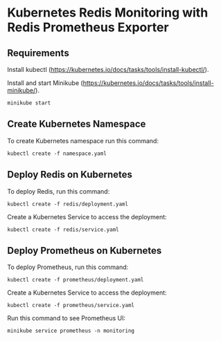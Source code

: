 # Kubernetes Redis Monitoring with Redis Prometheus Exporter #

## Requirements ##

Install kubectl (https://kubernetes.io/docs/tasks/tools/install-kubectl/).

Install and start Minikube (https://kubernetes.io/docs/tasks/tools/install-minikube/).

    minikube start

## Create Kubernetes Namespace ##

To create Kubernetes namespace run this command:

    kubectl create -f namespace.yaml

## Deploy Redis on Kubernetes ##

To deploy Redis, run this command:

    kubectl create -f redis/deployment.yaml

Create a Kubernetes Service to access the deployment:

    kubectl create -f redis/service.yaml

## Deploy Prometheus on Kubernetes ##

To deploy Prometheus, run this command:

    kubectl create -f prometheus/deployment.yaml

Create a Kubernetes Service to access the deployment:

    kubectl create -f prometheus/service.yaml

Run this command to see Prometheus UI:

    minikube service prometheus -n monitoring